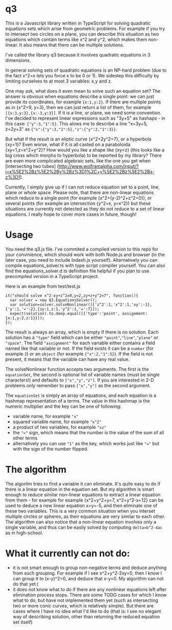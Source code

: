 # q3

This is a Javascript library written in TypeScript for solving quadratic equations sets which arise from geometric problems.
For example if you try to intersect two circles on a plane, you can describe this situation as
two equations which contain terms like x^2 and y^2, which makes them non-linear.
It also means that there can be multiple solutions.

I've called the library q3 because it involves quadratic equations in 3 dimensions.

In general solving sets of quadratic equations is an NP-hard problem (due to the fact x^2=x lets you force x to be 0 or 1).
We sidestep this difficulty by limiting ourselves to at most 3 variables: x,y and z.

One may ask, what does it even mean to solve such an equation set?
The answer is obvious when equations describe a single point: we can just provide its coordinates, for example `{x:1,y:2}`.
If there are multiple points as in {x^2=9, y=3}, then we can just return a list of them, for example `[{x:3,y:3},{x:-3,y:3}]`.
If it is a line, or plane, we need some convention. 
I've decided to represent linear expressions such as "3y+5" as hashaps - in this case: `{"y":3,"1":5}`.
This alows me to describe a line "x=3y+5, z=2y+3" as `{"x":{"y":3,"1":5},"z":{"y":2,"1":3}}`.

But what if the result is an eliptic curve {x^2+2y^2=7}, or a hyperbola {xy=1}?
Even worse, what if it is all casted on a paraboloida {xy=1,z=x^2+y^2}?
How would you like a shape like {xy=z} (this looks like a big cross which morphs to hyperbola) to be reported by my library?
There are even more complicated algebraic sets, like the one you get when [intersecting two tubes] (http://www.wolframalpha.com/input/?i=x%5E2%2Bz%5E2%2By%2Bz%3D1%2C+y%5E2%2Bz%5E2%2Bx-z%3D1).

Currently, I simply give up if I can not reduce equation set to a point, line, plane or whole space.
Please note, that there are non-linear equations which reduce to a single point (for example {x^2+(y-2)^2+z^2=0}),
or several points (for example an intersection {y^2=x, y=x^2}) but these situations are currently not detected as they do not reduce to a set of linear equations.
I really hope to cover more cases in future, though!

# Usage
You need the q3.js file. I've commited a compiled version to this repo for your convinience, which should work with both Node.js and browser (in the later case, you need to include lodash.js yourself). Alternatively you can compile equations_solver.ts with type script compiler yourself. You can also find the equations_solver.d.ts definition file helpful if you plan to use precompiled version in a TypeScript project.

Here is an example from test/test.js
```
it("should solve x^2-xy+z^2=0,y=2,zy+z+y^2=7", function(){
  var solver = new Q3.EquationsSolver();
  var solution=solver.solveNonlinear([{'z^2':1,'x^2':1,'xy':-1},{'y':1,'=':2},{zy:1,z:1,'y^2':1,'=':7}]);
  expect(solution).to.deep.equal([{'type':'point', assignment:{x:1,y:2,z:1}}]);
});
```
The result is always an array, which is empty if there is no solution.
Each solution has a `"type"` field which can be either `"point"`,`"line"`,`"plane"` or `"space"`.
The field `"assignment"` for each variable either contains a field named like that variable or not.
If the field exists it can be a `number` (for example `2`) or an `object` (for example `{"x":2,"1":5}`).
If the field is not present, it means that the variable can have any real value.

The solveNonlinear function accepts two arguments.
The first is the `equationSet`, the second is optional list of variable names (must be single characters!) and defaults to `["x","y","z"]`. If you are interested in 2-D problems only remember to pass `["x","y"]` as the second argument.

The `equationSet` is simply an array of equations, and each equation is a hashmap representation of a terms.
The value in this hashmap is the numeric multiplier and the key can be one of following:
* variable name, for example `"x"`
* squared variable name, for example `"x^2"`
* a product of two variables, for example `"xz"`
* the `"="` sign, which means that the number is the value of the sum of all other terms
* alternatively you can use `"1"` as the key, which works just like `"="` but with the sign of the number flipped.

# The algorithm

The algoritm tries to find a variable it can eliminate.
It's quite easy to do if there is a linear equation in the equation set.
But my algorithm is smart enough to reduce similar non-linear equations to extract a linear equation from them - for example for example {x^2+y^2+y=7, x^2+y^2-x=12} can be used to deduce a new linear equation x+y=-5, and then eliminate one of these two variables.
This is a very common situation when you interset multiple circles or spheres, as their equations are very similar to each other.
The algorithm can also notice that a non-linear equation involves only a single variable, and thus can be easily solved by computing `delta=b^2-4ac` as in high-school.

# What it currently can not do:
* it is not smart enough to group non-negative terms and deduce anything from such grouping. For example if I see x^2+y^2-2xy=0, then I know I can group it to (x-y)^2=0, and deduce that x-y=0. My algorithm can not do that yet:(
* it does not know what to do if there are any nonlinear equations left after elimination process stops. There are some TODO cases for which I know what to do, but have not implemented them yet (such as intersecting two or more conic curves, which is relatively simple). But there are cases where I have no idea what I'd like to do (that is: I see no elegant way of describing solution, other than returning the reduced equation set itself)
